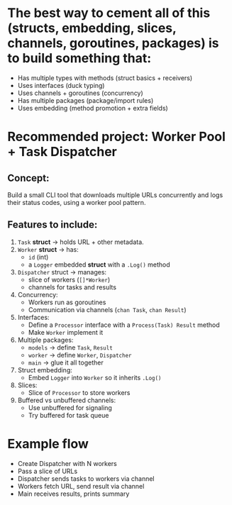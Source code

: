 # The best way to cement all of this (structs, embedding, slices, channels, goroutines, packages) is to build something that:

- Has multiple types with methods (struct basics + receivers)
- Uses interfaces (duck typing)
- Uses channels + goroutines (concurrency)
- Has multiple packages (package/import rules)
- Uses embedding (method promotion + extra fields)

# Recommended project: Worker Pool + Task Dispatcher

## Concept:
Build a small CLI tool that downloads multiple URLs concurrently and logs their status codes, using a worker pool pattern.

## Features to include:

1. `Task` **struct** → holds URL + other metadata.
2. `Worker` **struct** → has:
    - `id` (int)
    - a `Logger` embedded **struct** with a `.Log()` method
3. `Dispatcher` struct → manages:
    - slice of workers (`[]*Worker`)
    - channels for tasks and results
4. Concurrency:
    - Workers run as goroutines
    - Communication via channels (`chan Task`, `chan Result`)
5. Interfaces:
    - Define a `Processor` interface with a `Process(Task) Result` method
    - Make `Worker` implement it
6. Multiple packages:
    - `models` → define `Task`, `Result`
    - `worker` → define `Worker`, `Dispatcher`
    - `main` → glue it all together
7. Struct embedding:
    - Embed `Logger` into `Worker` so it inherits `.Log()`
8. Slices:
    - Slice of `Processor` to store workers
9. Buffered vs unbuffered channels:
    - Use unbuffered for signaling
    - Try buffered for task queue

# Example flow
- Create Dispatcher with N workers
- Pass a slice of URLs
- Dispatcher sends tasks to workers via channel
- Workers fetch URL, send result via channel
- Main receives results, prints summary